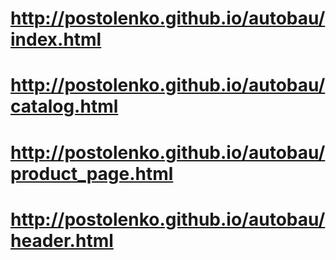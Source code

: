 # http://postolenko.github.io/autobau/index.html
# http://postolenko.github.io/autobau/catalog.html
# http://postolenko.github.io/autobau/product_page.html
# http://postolenko.github.io/autobau/header.html